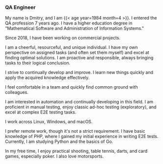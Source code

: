 ### QA Engineer

My name is Dmitry, and I am {{< age year=1984 month=4 >}}. I entered the QA profession 7 years ago. I have a higher education degree in "Mathematical Software and Administration of Information Systems."

Since 2018, I have been working on commercial projects.

I am a cheerful, resourceful, and unique individual. I have my own perspective on assigned tasks (and often set them myself) and excel at finding optimal solutions. I am proactive and responsible, always bringing tasks to their logical conclusion.

I strive to continually develop and improve. I learn new things quickly and apply the acquired knowledge effectively.

I feel comfortable in a team and quickly find common ground with colleagues.

I am interested in automation and continually developing in this field. I am proficient in manual testing, enjoy classic ad-hoc testing (exploratory), and excel at complex E2E testing tasks.

I work across Linux, Windows, and macOS.

I prefer remote work, though it's not a strict requirement. I have basic knowledge of PHP, where I gained my initial experience in writing E2E tests. Currently, I am studying Python and the basics of Go.

In my free time, I enjoy practical shooting, table tennis, darts, and card games, especially poker. I also love motorsports.